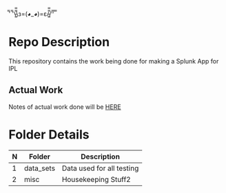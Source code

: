 ̿' ̿'\̵͇̿̿\з=(◕_◕)=ε/̵͇̿̿/'̿'̿ ̿

# Repo Description 

This repository contains the work being done for making a Splunk App for IPL 

## Actual Work 

Notes of actual work done will be <a href="https://www.notion.so/Splunk-Sports-Stats-Dashboard-d1b1e5183bcd4f029bf92b7d4239e246 " target="_blank"> HERE </a>

# Folder Details 

N | Folder | Description
--- | --- | --- 
1 | data_sets | Data used for all testing 
2 | misc | Housekeeping Stuff2 | misc | Housekeeping Stuff


